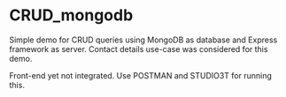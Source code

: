 # CRUD_mongodb

Simple demo for CRUD queries using MongoDB as database and Express framework as server.
Contact details use-case was considered for this demo.

Front-end yet not integrated.
Use POSTMAN and STUDIO3T for running this.